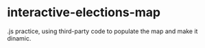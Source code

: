# interactive-elections-map
.js practice, using third-party code to populate the map and make it dinamic.
